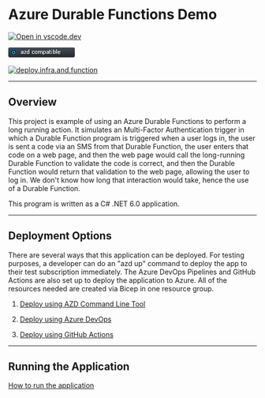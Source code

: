 # Azure Durable Functions Demo

[![Open in vscode.dev](https://img.shields.io/badge/Open%20in-vscode.dev-blue)][1]

[1]: https://vscode.dev/github/lluppesms/durable.function.demo/

![azd Compatible](./Docs/images/AZD_Compatible.png)

[![deploy.infra.and.function](https://github.com/lluppesms/durable.function.demo/actions/workflows/deploy-infra-function.yml/badge.svg)](https://github.com/lluppesms/durable.function.demo/actions/workflows/deploy-infra-function.yml)

---

## Overview

This project is example of using an Azure Durable Functions to perform a long running action.  It simulates an Multi-Factor Authentication trigger in which a Durable Function program is triggered when a user logs in, the user is sent a code via an SMS from that Durable Function, the user  enters that code on a web page, and then the web page would call the long-running Durable Function to validate the code is correct, and then the Durable Function would return that validation to the web page, allowing the user to log in. We don't know how long that interaction would take, hence the use of a Durable Function.

This program is written as a C# .NET 6.0 application.

---

## Deployment Options

There are several ways that this application can be deployed.  For testing purposes, a developer can do an "azd up" command to deploy the app to their test subscription immediately.  The Azure DevOps Pipelines and GitHub Actions are also set up to deploy the application to Azure. All of the resources needed are created via Bicep in one resource group.

1. [Deploy using AZD Command Line Tool](./Docs/AzdDeploy.md)

2. [Deploy using Azure DevOps](./.azdo/readme.md)

3. [Deploy using GitHub Actions](./.github/workflows-readme.md)

---

## Running the Application

[How to run the application](./Docs/RunApplication.md)
